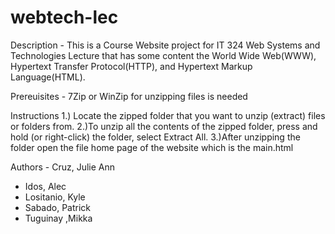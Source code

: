 # webtech-lec

Description
	- This is a Course Website project for IT 324 Web Systems and Technologies Lecture that 
    has some content the World Wide Web(WWW), Hypertext Transfer Protocol(HTTP), and 
    Hypertext Markup Language(HTML).

Prereuisites
	- 7Zip or WinZip for unzipping files is needed

Instructions
	1.) Locate the zipped folder that you want to unzip (extract) files 
	    or folders from.
	2.)To unzip all the contents of the zipped folder, press and hold 
	   (or right-click) the folder, select Extract All.
	3.)After unzipping the folder open the file home page of the
     website which is the main.html 
	
Authors
	- Cruz, Julie Ann
  - Idos, Alec
  - Lositanio, Kyle
  - Sabado, Patrick
  - Tuguinay ,Mikka
